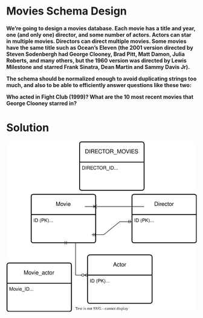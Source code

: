 # Movies Schema Design

<h4>We’re going to design a movies database. Each movie has a title and year, one (and only one) director, and some number of actors. Actors can star in multiple movies. Directors can direct multiple movies. Some movies have the same title such as Ocean’s Eleven (the 2001 version directed by Steven Sodenbergh had George Clooney, Brad Pitt, Matt Damon, Julia Roberts, and many others, but the 1960 version was directed by Lewis Milestone and starred Frank Sinatra, Dean Martin and Sammy Davis Jr).

The schema should be normalized enough to avoid duplicating strings too much, and also to be able to efficiently answer questions like these two:

Who acted in Fight Club (1999)?
What are the 10 most recent movies that George Clooney starred in?</h4>

# Solution
![Untitled Diagram.drawio.svg](Untitled%20Diagram.drawio.svg)